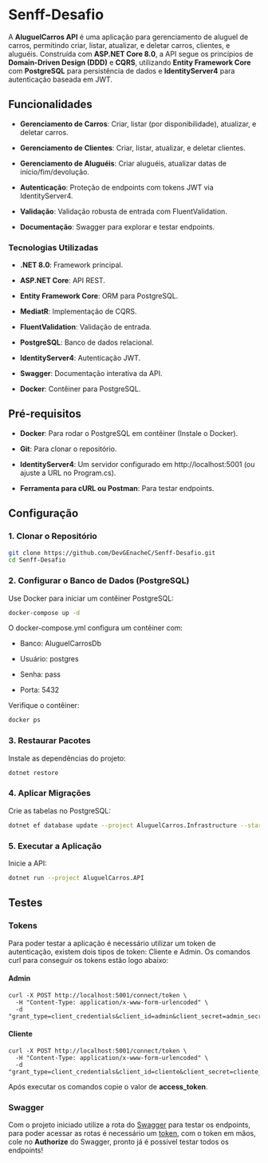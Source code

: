 # Senff-Desafio

A **AluguelCarros API** é uma aplicação para gerenciamento de aluguel de carros, permitindo criar, listar, atualizar, e deletar carros, clientes, e aluguéis. Construída com **ASP.NET Core 8.0**, a API segue os princípios de **Domain-Driven Design (DDD)** e **CQRS**, utilizando **Entity Framework Core** com **PostgreSQL** para persistência de dados e **IdentityServer4** para autenticação baseada em JWT.

## Funcionalidades

-   **Gerenciamento de Carros**: Criar, listar (por disponibilidade), atualizar, e deletar carros.
    
-   **Gerenciamento de Clientes**: Criar, listar, atualizar, e deletar clientes.
    
-   **Gerenciamento de Aluguéis**: Criar aluguéis, atualizar datas de início/fim/devolução.
    
-   **Autenticação**: Proteção de endpoints com tokens JWT via IdentityServer4.
    
-   **Validação**: Validação robusta de entrada com FluentValidation.
    
-   **Documentação**: Swagger para explorar e testar endpoints.

### Tecnologias Utilizadas

-   **.NET 8.0**: Framework principal.
    
-   **ASP.NET Core**: API REST.
    
-   **Entity Framework Core**: ORM para PostgreSQL.
    
-   **MediatR**: Implementação de CQRS.
    
-   **FluentValidation**: Validação de entrada.
    
-   **PostgreSQL**: Banco de dados relacional.
    
-   **IdentityServer4**: Autenticação JWT.
    
-   **Swagger**: Documentação interativa da API.
    
-   **Docker**: Contêiner para PostgreSQL.

## Pré-requisitos
    
-   **Docker**: Para rodar o PostgreSQL em contêiner (Instale o Docker).
    
-   **Git**: Para clonar o repositório.
    
-   **IdentityServer4**: Um servidor configurado em http://localhost:5001 (ou ajuste a URL no Program.cs).
    
-   **Ferramenta para cURL ou Postman**: Para testar endpoints.
## Configuração

### 1. Clonar o Repositório

```bash
git clone https://github.com/DevGEnacheC/Senff-Desafio.git
cd Senff-Desafio
```

### 2. Configurar o Banco de Dados (PostgreSQL)

Use Docker para iniciar um contêiner PostgreSQL:

```bash
docker-compose up -d
```

O docker-compose.yml configura um contêiner com:

-   Banco: AluguelCarrosDb
    
-   Usuário: postgres
    
-   Senha: pass
    
-   Porta: 5432
    

Verifique o contêiner:

```bash
docker ps
```

### 3. Restaurar Pacotes

Instale as dependências do projeto:

```bash
dotnet restore
```

### 4. Aplicar Migrações

Crie as tabelas no PostgreSQL:

```bash
dotnet ef database update --project AluguelCarros.Infrastructure --startup-project AluguelCarros.API
```

### 5. Executar a Aplicação

Inicie a API:

```bash
dotnet run --project AluguelCarros.API
```

## Testes

### Tokens
Para poder testar a aplicação é necessário utilizar um token de autenticação, existem dois tipos de token: Cliente e Admin. Os comandos curl para conseguir os tokens estão logo abaixo:
#### Admin
```
curl -X POST http://localhost:5001/connect/token \
  -H "Content-Type: application/x-www-form-urlencoded" \
  -d "grant_type=client_credentials&client_id=admin&client_secret=admin_secret&scope=api.admin"
 ```
#### Cliente
```
curl -X POST http://localhost:5001/connect/token \
  -H "Content-Type: application/x-www-form-urlencoded" \
  -d "grant_type=client_credentials&client_id=cliente&client_secret=cliente_secret&scope=api.cliente"
 ```
Após executar os comandos copie o valor de **access_token**.

### Swagger
Com o projeto iniciado utilize a rota do [Swagger](http://localhost:5001/swagger/index.html) para testar os endpoints, para poder acessar as rotas é necessário um [token](###Tokens), com o token em mãos, cole no **Authorize** do Swagger, pronto já é possivel testar todos os endpoints!